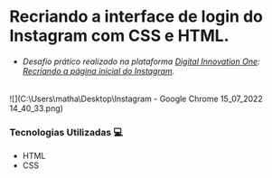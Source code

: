 # Recriando a interface de login do Instagram com CSS e HTML.

- ######  Desafio prático realizado na plataforma [Digital Innovation One](https://web.digitalinnovation.one/home): [Recriando a página inicial do Instagram](https://web.digitalinnovation.one/lab/recriando-a-pagina-inicial-do-instagram/learning/35838848-f99e-473c-9201-816d046ebf12).



![](C:\Users\matha\Desktop\Instagram - Google Chrome 15_07_2022 14_40_33.png)



### Tecnologias Utilizadas :computer:

- HTML
- CSS
